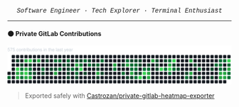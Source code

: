 <p align="center">
  <em><span style="font-family: Liberation Mono;">Software Engineer · Tech Explorer · Terminal Enthusiast</span></em>
</p>

---

#### 🌑 Private GitLab Contributions

<p align="center">
  <img src="https://github.com/Castrozan/private-gitlab-heatmap-exporter/blob/master/gitlab-graph.svg" alt="GitLab Contribution Graph" />
</p>

> Exported safely with [Castrozan/private-gitlab-heatmap-exporter](https://github.com/Castrozan/private-gitlab-heatmap-exporter)
